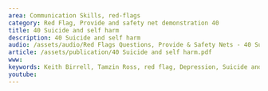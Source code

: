 ```yaml
---
area: Communication Skills, red-flags
category: Red Flag, Provide and safety net demonstration 40
title: 40 Suicide and self harm
description: 40 Suicide and self harm
audio: /assets/audio/Red Flags Questions, Provide & Safety Nets - 40 Suicide and self harm - MQ.mp3
article: /assets/publication/40 Suicide and self harm.pdf
www: 
keywords: Keith Birrell, Tamzin Ross, red flag, Depression, Suicide and self harm
youtube: 
--- 
```

